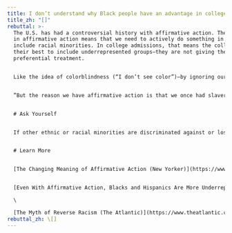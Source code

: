 ```yaml
---
title: I don’t understand why Black people have an advantage in college admissions.
title_zh: "[]"
rebuttal: >-
  The U.S. has had a controversial history with affirmative action. The “action”
  in affirmative action means that we need to actively do something in order to
  include racial minorities. In college admissions, that means the colleges do
  their best to include underrepresented groups—they are not giving them
  preferential treatment.


  Like the idea of colorblindness (“I don’t see color”)—by ignoring our differences in color (or gender, or other protected classes), we are not really equalizing the playing field. Americans of color start from much further behind. This is also reverse racism—which is not supported by data. "White students still make up almost three-quarters of all private external scholarship recipients in four-year bachelor’s programs, almost two-thirds of all institutional grants and scholarship recipients, and over three-quarters of all merit-based grants and scholarships, although white people only make up about 62 percent of the college student population and about half of all people under 19. White students are more likely than black, Latino, and Asian students to receive scholarships."


  ”But the reason we have affirmative action is that we once had slavery and Jim Crow and redlining and racial covenants, and that we once had all-white police forces and all-white union locals and all-white college campuses and all-white law firms. To paraphrase George Shultz, Nixon’s Secretary of Labor: for hundreds of years, the United States had a racial quota. It was zero. Affirmative action is an attempt to redress an injustice done to black people.”


  # Ask Yourself


  If other ethnic or racial minorities are discriminated against or lose, what do I have to gain?


  # Learn More


  [The Changing Meaning of Affirmative Action (New Yorker)](https://www.newyorker.com/magazine/2020/01/20/have-we-outgrown-the-need-for-affirmative-action)


  [Even With Affirmative Action, Blacks and Hispanics Are More Underrepresented at Top Colleges Than 35 Years Ago (NYT)](https://www.nytimes.com/interactive/2017/08/24/us/affirmative-action.html)\

  \

  [The Myth of Reverse Racism (The Atlantic)](https://www.theatlantic.com/education/archive/2017/08/myth-of-reverse-racism/535689/)
rebuttal_zh: \[]
---
```

